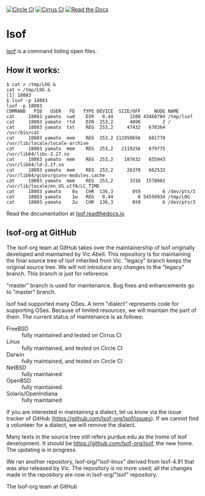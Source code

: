 [![Circle CI](https://circleci.com/gh/lsof-org/lsof.svg?style=svg)](https://circleci.com/gh/lsof-org/lsof)
[![Cirrus CI](https://img.shields.io/cirrus/github/lsof-org/lsof)](https://cirrus-ci.com/github/lsof-org/lsof)
[![Read the Docs](https://readthedocs.org/projects/lsof/badge/?version=latest)](https://lsof.readthedocs.io/en/latest/)

# lsof

[lsof](https://en.wikipedia.org/wiki/Lsof) is a command listing open files.

## How it works:

```
$ cat > /tmp/LOG &
cat > /tmp/LOG &
[1] 18083
$ lsof -p 18083
lsof -p 18083
COMMAND   PID   USER   FD   TYPE DEVICE  SIZE/OFF     NODE NAME
cat     18083 yamato  cwd    DIR   0,44      1580 43460784 /tmp/lsof
cat     18083 yamato  rtd    DIR  253,2      4096        2 /
cat     18083 yamato  txt    REG  253,2     47432   678364 /usr/bin/cat
cat     18083 yamato  mem    REG  253,2 111950656   681778 /usr/lib/locale/locale-archive
cat     18083 yamato  mem    REG  253,2   2119256   679775 /usr/lib64/libc-2.27.so
cat     18083 yamato  mem    REG  253,2    187632   655943 /usr/lib64/ld-2.27.so
cat     18083 yamato  mem    REG  253,2     26370   662532 /usr/lib64/gconv/gconv-modules.cache
cat     18083 yamato  mem    REG  253,2      3316  1578981 /usr/lib/locale/en_US.utf8/LC_TIME
cat     18083 yamato    0u   CHR  136,3       0t0        6 /dev/pts/3
cat     18083 yamato    1w   REG   0,44         0 54550934 /tmp/LOG
cat     18083 yamato    2u   CHR  136,3       0t0        6 /dev/pts/3
```

Read the documentation at [lsof.readthedocs.io](https://lsof.readthedocs.io/)

## lsof-org at GitHub

The lsof-org team at GitHub takes over the maintainership of lsof originally
developed and maintained by Vic Abell. This repository is for maintaining the
final source tree of lsof inherited from Vic. "legacy" branch keeps the original
source tree. We will not introduce any changes to the "legacy" branch. This
branch is just for reference.

"master" branch is used for maintenance. Bug fixes and enhancements go to
"master" branch.

lsof had supported many OSes. A term "dialect" represents code for supporting
OSes. Because of limited resources, we will maintain the part of them. The
current status of maintenance is as follows:

<dl>
<dt>FreeBSD</dt>
<dd>fully maintained and tested on Cirrus CI</dd>
<dt>Linux</dt>
<dd>fully maintained, and tested on Circle CI</dd>
<dt>Darwin</dt>
<dd>fully maintained, and tested on Circle CI</dd>
<dt>NetBSD</dt>
<dd>fully maintained</dd>
<dt>OpenBSD</dt>
<dd>fully maintained</dd>
<dt>Solaris/OpenIndiana</dt>
<dd>fully maintained</dd>
</dl>

If you are interested in maintaining a dialect, let us know via the issue
tracker of GitHub (https://github.com/lsof-org/lsof/issues). If we cannot find a
volunteer for a dialect, we will remove the dialect.

Many texts in the source tree still refers purdue.edu as the home of lsof
development. It should be https://github.com/lsof-org/lsof, the new home. The
updating is in progress.

We ran another repository, lsof-org/"lsof-linux" derived from lsof-4.91 that was
also released by Vic. The repository is no more used; all the changes made in
the repository are now in lsof-org/"lsof" repository.

The lsof-org team at GitHub
